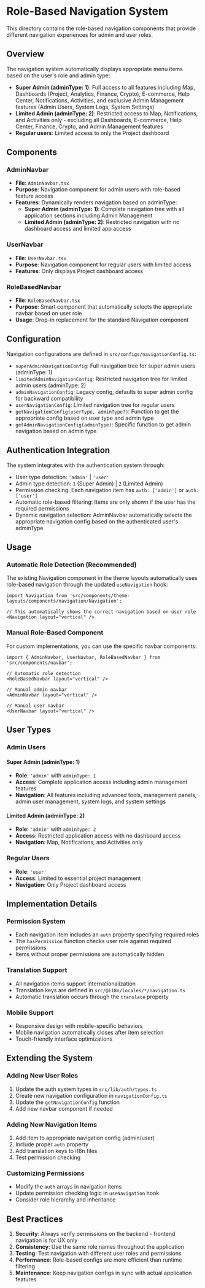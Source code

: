 # Role-Based Navigation System

This directory contains the role-based navigation components that provide different navigation experiences for admin and user roles.

## Overview

The navigation system automatically displays appropriate menu items based on the user's role and admin type:

- **Super Admin (adminType: 1)**: Full access to all features including Map, Dashboards (Project, Analytics, Finance, Crypto), E-commerce, Help Center, Notifications, Activities, and exclusive Admin Management features (Admin Users, System Logs, System Settings)
- **Limited Admin (adminType: 2)**: Restricted access to Map, Notifications, and Activities only - excluding all Dashboards, E-commerce, Help Center, Finance, Crypto, and Admin Management features
- **Regular users**: Limited access to only the Project dashboard

## Components

### AdminNavbar
- **File**: `AdminNavbar.tsx`
- **Purpose**: Navigation component for admin users with role-based feature access
- **Features**: Dynamically renders navigation based on adminType:
  - **Super Admin (adminType: 1)**: Complete navigation tree with all application sections including Admin Management
  - **Limited Admin (adminType: 2)**: Restricted navigation with no dashboard access and limited app access

### UserNavbar
- **File**: `UserNavbar.tsx`
- **Purpose**: Navigation component for regular users with limited access
- **Features**: Only displays Project dashboard access

### RoleBasedNavbar
- **File**: `RoleBasedNavbar.tsx`
- **Purpose**: Smart component that automatically selects the appropriate navbar based on user role
- **Usage**: Drop-in replacement for the standard Navigation component

## Configuration

Navigation configurations are defined in `src/configs/navigationConfig.ts`:

- `superAdminNavigationConfig`: Full navigation tree for super admin users (adminType: 1)
- `limitedAdminNavigationConfig`: Restricted navigation tree for limited admin users (adminType: 2)
- `adminNavigationConfig`: Legacy config, defaults to super admin config for backward compatibility
- `userNavigationConfig`: Limited navigation tree for regular users
- `getNavigationConfig(userType, adminType?)`: Function to get the appropriate config based on user type and admin type
- `getAdminNavigationConfig(adminType)`: Specific function to get admin navigation based on admin type

## Authentication Integration

The system integrates with the authentication system through:

- User type detection: `'admin'` | `'user'`
- Admin type detection: `1` (Super Admin) | `2` (Limited Admin)
- Permission checking: Each navigation item has `auth: ['admin']` or `auth: ['user']`
- Automatic role-based filtering: Items are only shown if the user has the required permissions
- Dynamic navigation selection: AdminNavbar automatically selects the appropriate navigation config based on the authenticated user's adminType

## Usage

### Automatic Role Detection (Recommended)

The existing Navigation component in the theme layouts automatically uses role-based navigation through the updated `useNavigation` hook:

```tsx
import Navigation from 'src/components/theme-layouts/components/navigation/Navigation';

// This automatically shows the correct navigation based on user role
<Navigation layout="vertical" />
```

### Manual Role-Based Component

For custom implementations, you can use the specific navbar components:

```tsx
import { AdminNavbar, UserNavbar, RoleBasedNavbar } from 'src/components/navbar';

// Automatic role detection
<RoleBasedNavbar layout="vertical" />

// Manual admin navbar
<AdminNavbar layout="vertical" />

// Manual user navbar
<UserNavbar layout="vertical" />
```

## User Types

### Admin Users

#### Super Admin (adminType: 1)
- **Role**: `'admin'` with `adminType: 1`
- **Access**: Complete application access including admin management features
- **Navigation**: All features including advanced tools, management panels, admin user management, system logs, and system settings

#### Limited Admin (adminType: 2)
- **Role**: `'admin'` with `adminType: 2`
- **Access**: Restricted application access with no dashboard access
- **Navigation**: Map, Notifications, and Activities only

### Regular Users
- **Role**: `'user'`
- **Access**: Limited to essential project management
- **Navigation**: Only Project dashboard access

## Implementation Details

### Permission System
- Each navigation item includes an `auth` property specifying required roles
- The `hasPermission` function checks user role against required permissions
- Items without proper permissions are automatically hidden

### Translation Support
- All navigation items support internationalization
- Translation keys are defined in `src/@i18n/locales/*/navigation.ts`
- Automatic translation occurs through the `translate` property

### Mobile Support
- Responsive design with mobile-specific behaviors
- Mobile navigation automatically closes after item selection
- Touch-friendly interface optimizations

## Extending the System

### Adding New User Roles
1. Update the auth system types in `src/lib/auth/types.ts`
2. Create new navigation configuration in `navigationConfig.ts`
3. Update the `getNavigationConfig` function
4. Add new navbar component if needed

### Adding New Navigation Items
1. Add item to appropriate navigation config (admin/user)
2. Include proper `auth` property
3. Add translation keys to i18n files
4. Test permission checking

### Customizing Permissions
- Modify the `auth` arrays in navigation items
- Update permission checking logic in `useNavigation` hook
- Consider role hierarchy and inheritance

## Best Practices

1. **Security**: Always verify permissions on the backend - frontend navigation is for UX only
2. **Consistency**: Use the same role names throughout the application
3. **Testing**: Test navigation with different user roles and permissions
4. **Performance**: Role-based configs are more efficient than runtime filtering
5. **Maintenance**: Keep navigation configs in sync with actual application features 